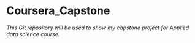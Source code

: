 # Coursera_Capstone

*This Git repository will be used to show my capstone project for Applied data science course.*
